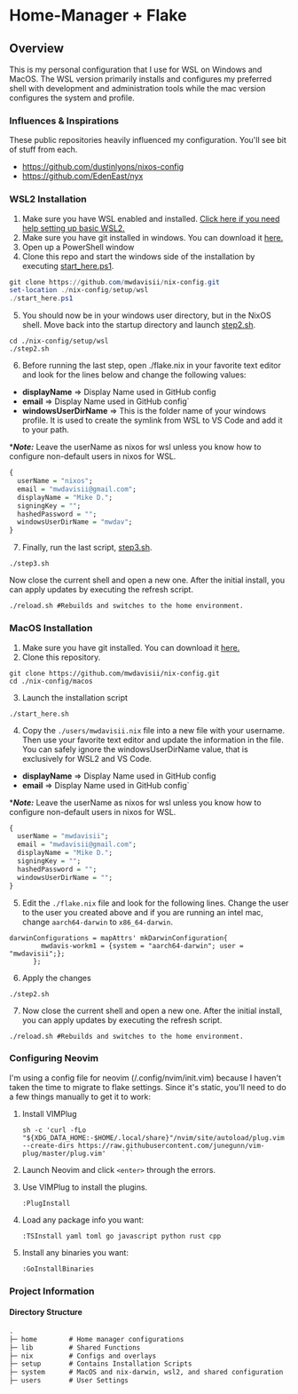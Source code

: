 # Home-Manager + Flake

## Overview
This is my personal configuration that I use for WSL on Windows and MacOS. The WSL version primarily installs and configures my preferred shell with development and administration tools while the mac version configures the system and profile. 



### Influences & Inspirations

These public repositories heavily influenced my configuration. You'll see bit of stuff from each.

- https://github.com/dustinlyons/nixos-config
- https://github.com/EdenEast/nyx



### WSL2 Installation

1. Make sure you have WSL enabled and installed. [Click here if you need help setting up basic WSL2.](https://learn.microsoft.com/en-us/windows/wsl/install)
2. Make sure you have git installed in windows. You can download it [here.](https://git-scm.com/downloads) 
3. Open up a PowerShell window
4. Clone this repo and start the windows side of the installation by executing [start_here.ps1](https://github.com/mwdavisii/nix-config/blob/main/setup/wsl/start_here.ps1).

```powershell
git clone https://github.com/mwdavisii/nix-config.git
set-location ./nix-config/setup/wsl
./start_here.ps1
```

5. You should now be in your windows user directory, but in the NixOS shell. Move back into the startup directory and launch [step2.sh](https://github.com/mwdavisii/nix-config/blob/main/setup/wsl/step2.sh). 

```shell
cd ./nix-config/setup/wsl
./step2.sh
```

6. Before running the last step, open ./flake.nix in your favorite text editor and look for the lines below and change the following values:

- **displayName** => Display Name used in GitHub config
- **email** => Display Name used in GitHub config`
- **windowsUserDirName** => This is the folder name of your windows profile. It is used to create the symlink from WSL to VS Code and add it to your path.

****Note:*** Leave the userName as nixos for wsl unless you know how to configure non-default users in nixos for WSL.

```haskell
{
  userName = "nixos";
  email = "mwdavisii@gmail.com";
  displayName = "Mike D.";
  signingKey = "";
  hashedPassword = "";
  windowsUserDirName = "mwdav";
}
```

7. Finally, run the last script, [step3.sh](https://github.com/mwdavisii/nix-config/blob/main/setup/wsl/step3.sh).

```shell 
./step3.sh
```

Now close the current shell and open a new one. After the initial install, you can apply updates by executing the refresh script. 

``` shell
./reload.sh #Rebuilds and switches to the home environment.
```



### MacOS Installation

1. Make sure you have git installed. You can download it [here.](https://git-scm.com/downloads) 
2. Clone this repository.

```shell
git clone https://github.com/mwdavisii/nix-config.git
cd ./nix-config/macos
```

3. Launch the installation script

```shell
./start_here.sh
```

4. Copy the `./users/mwdavisii.nix` file into a new file with your username. Then use your favorite text editor and update the information in the file. You can safely ignore the windowsUserDirName value, that is exclusively for WSL2 and VS Code.

- **displayName** => Display Name used in GitHub config
- **email** => Display Name used in GitHub config`

****Note:*** Leave the userName as nixos for wsl unless you know how to configure non-default users in nixos for WSL.

```haskell
{
  userName = "mwdavisii";
  email = "mwdavisii@gmail.com";
  displayName = "Mike D.";
  signingKey = "";
  hashedPassword = "";
  windowsUserDirName = "";
}

```


5. Edit the `./flake.nix` file and look for the following lines. Change the user to the user you created above and if you are running an intel mac, change `aarch64-darwin` to `x86_64-darwin`.

```haskel
darwinConfigurations = mapAttrs' mkDarwinConfiguration{
        mwdavis-workm1 = {system = "aarch64-darwin"; user = "mwdavisii";};
      };
```


6. Apply the changes

```shell
./step2.sh
```

7. Now close the current shell and open a new one. After the initial install, you can apply updates by executing the refresh script. 

```shell
./reload.sh #Rebuilds and switches to the home environment.
```


### Configuring Neovim

I'm using a config file for neovim (/.config/nvim/init.vim) because I haven't taken the time to migrate to flake settings. Since it's static, you'll need to do a few things manually to get it to work:

1. Install VIMPlug

    ```
    sh -c 'curl -fLo "${XDG_DATA_HOME:-$HOME/.local/share}"/nvim/site/autoload/plug.vim --create-dirs https://raw.githubusercontent.com/junegunn/vim-plug/master/plug.vim'    ```

2. Launch Neovim and click `<enter>` through the errors.

3. Use VIMPlug to install the plugins.

    ```vim
    :PlugInstall 
    ```

4. Load any package info you want:

    ```vim
    :TSInstall yaml toml go javascript python rust cpp
    ```

5. Install any binaries you want:

    ```vim
    :GoInstallBinaries
    ```


### Project Information

#### Directory Structure

```Markdown
.
├─ home        # Home manager configurations
├─ lib         # Shared Functions
├─ nix         # Configs and overlays
├─ setup       # Contains Installation Scripts
├─ system      # MacOS and nix-darwin, wsl2, and shared configuration
├─ users       # User Settings
```